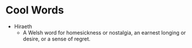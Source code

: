 # Cool Words

- Hiraeth
  - A Welsh word for homesickness or nostalgia, an earnest longing or desire, or a sense of regret.
